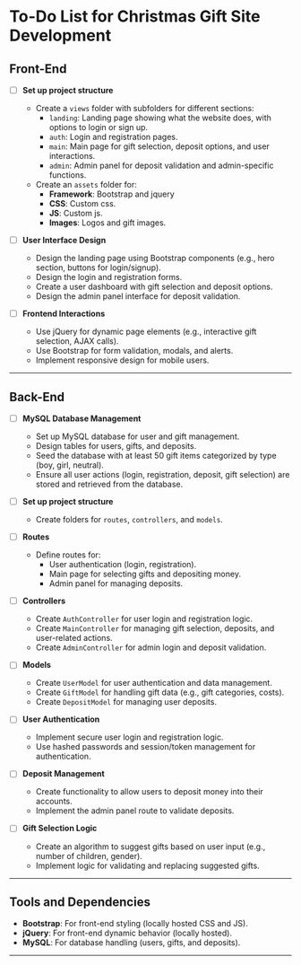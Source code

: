 # To-Do List for Christmas Gift Site Development

## Front-End

- [ ] **Set up project structure**
  - Create a `views` folder with subfolders for different sections:
    - `landing`: Landing page showing what the website does, with options to login or sign up.
    - `auth`: Login and registration pages.
    - `main`: Main page for gift selection, deposit options, and user interactions.
    - `admin`: Admin panel for deposit validation and admin-specific functions.
  - Create an `assets` folder for:
    - **Framework**: Bootstrap and jquery 
    - **CSS**: Custom css.
    - **JS**: Custom js.
    - **Images**: Logos and gift images.

- [ ] **User Interface Design**
  - Design the landing page using Bootstrap components (e.g., hero section, buttons for login/signup).
  - Design the login and registration forms.
  - Create a user dashboard with gift selection and deposit options.
  - Design the admin panel interface for deposit validation.

- [ ] **Frontend Interactions**
  - Use jQuery for dynamic page elements (e.g., interactive gift selection, AJAX calls).
  - Use Bootstrap for form validation, modals, and alerts.
  - Implement responsive design for mobile users.

---

## Back-End

- [ ] **MySQL Database Management**
  - Set up MySQL database for user and gift management.
  - Design tables for users, gifts, and deposits.
  - Seed the database with at least 50 gift items categorized by type (boy, girl, neutral).
  - Ensure all user actions (login, registration, deposit, gift selection) are stored and retrieved from the database.

- [ ] **Set up project structure**
  - Create folders for `routes`, `controllers`, and `models`.

- [ ] **Routes**
  - Define routes for:
    - User authentication (login, registration).
    - Main page for selecting gifts and depositing money.
    - Admin panel for managing deposits.

- [ ] **Controllers**
  - Create `AuthController` for user login and registration logic.
  - Create `MainController` for managing gift selection, deposits, and user-related actions.
  - Create `AdminController` for admin login and deposit validation.

- [ ] **Models**
  - Create `UserModel` for user authentication and data management.
  - Create `GiftModel` for handling gift data (e.g., gift categories, costs).
  - Create `DepositModel` for managing user deposits.

- [ ] **User Authentication**
  - Implement secure user login and registration logic.
  - Use hashed passwords and session/token management for authentication.

- [ ] **Deposit Management**
  - Create functionality to allow users to deposit money into their accounts.
  - Implement the admin panel route to validate deposits.

- [ ] **Gift Selection Logic**
  - Create an algorithm to suggest gifts based on user input (e.g., number of children, gender).
  - Implement logic for validating and replacing suggested gifts.

---

## Tools and Dependencies

- **Bootstrap**: For front-end styling (locally hosted CSS and JS).
- **jQuery**: For front-end dynamic behavior (locally hosted).
- **MySQL**: For database handling (users, gifts, and deposits).

---
